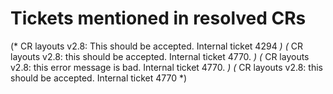 # Tickets mentioned in resolved CRs

(* CR layouts v2.8: This should be accepted. Internal ticket 4294 *)
(* CR layouts v2.8: this should be accepted. Internal ticket 4770. *)
(* CR layouts v2.8: this error message is bad. Internal ticket 4770. *)
(* CR layouts v2.8: this should be accepted. Internal ticket 4770 *)

